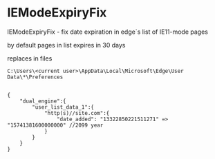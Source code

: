 # IEModeExpiryFix
IEModeExpiryFix - fix date expiration in edge`s list of IE11-mode pages

by default pages in list expires in 30 days

replaces in files

	C:\Users\<current user>\AppData\Local\Microsoft\Edge\User Data\*\Preferences


    {
	    "dual_engine":{
		    "user_list_data_1":{
			    "http(s)//site.com":{
				    "date_added": "13322850221511271" => "15741381600000000" //2099 year
			    }
		    }
	    }
    }
